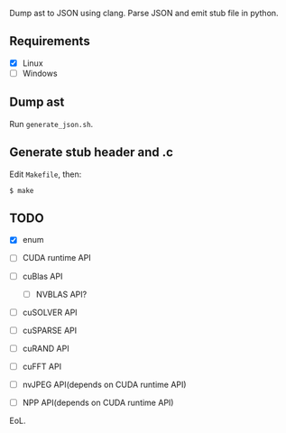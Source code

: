 Dump ast to JSON using clang.
Parse JSON and emit stub file in python.

## Requirements

* [x] Linux
* [ ] Windows

## Dump ast

Run `generate_json.sh`.

## Generate stub header and .c

Edit `Makefile`, then:

```
$ make
```


## TODO

* [x] enum
* [ ] CUDA runtime API
* [ ] cuBlas API
  * [ ] NVBLAS API?
* [ ] cuSOLVER API
* [ ] cuSPARSE API
* [ ] cuRAND API
* [ ] cuFFT API
* [ ] nvJPEG API(depends on CUDA runtime API)
* [ ] NPP API(depends on CUDA runtime API)



EoL.
